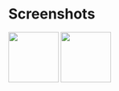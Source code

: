 # Screenshots
<p float="left">
  <img src="/path/to/image1.png" width="100" />
  <img src="/path/to/image2.png" width="100" /> 
</p>

